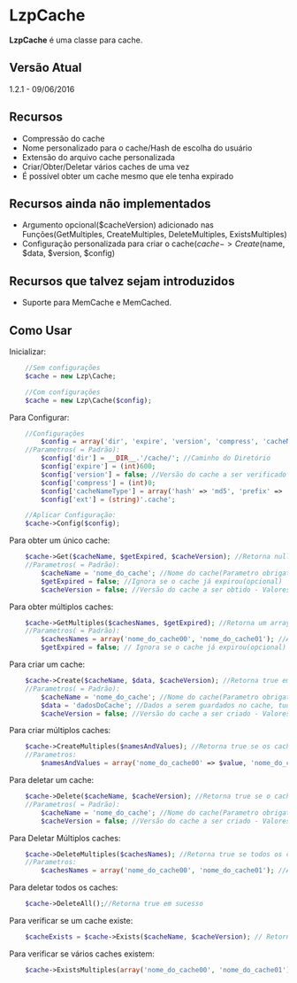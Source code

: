 # LzpCache
**LzpCache** é uma classe para cache.

## Versão Atual
1.2.1 - 09/06/2016


## Recursos
- Compressão do cache
- Nome personalizado para o cache/Hash de escolha do usuário
- Extensão do arquivo cache personalizada
- Criar/Obter/Deletar vários caches de uma vez
- É possível obter um cache mesmo que ele tenha expirado


## Recursos ainda não implementados
- Argumento opcional($cacheVersion) adicionado nas Funções(GetMultiples, CreateMultiples, DeleteMultiples, ExistsMultiples)
- Configuração personalizada para criar o cache($cache->Create($name, $data, $version, $config)


## Recursos que talvez sejam introduzidos
- Suporte para MemCache e MemCached.


##  Como Usar
Inicializar:
```php
	//Sem configurações
	$cache = new Lzp\Cache;

	//Com configurações
	$cache = new Lzp\Cache($config);
```

Para Configurar:
```php
	//Configurações
		$config = array('dir', 'expire', 'version', 'compress', 'cacheNameType', 'ext');
	//Parametros( = Padrão):
		$config['dir'] = __DIR__.'/cache/'; //Caminho do Diretório
		$config['expire'] = (int)600;
		$config['version'] = false; //Versão do cache a ser verificado - Valores Aceitos(float, string, int) - (opcional)
		$config['compress'] = (int)0;
		$config['cacheNameType'] = array('hash' => 'md5', 'prefix' => '%name%_'); //Use %name% para colocar o nome do cache no prefixo
		$config['ext'] = (string)'.cache';

	//Aplicar Configuração:
 	$cache->Config($config);
```

Para obter um único cache:
```php
	$cache->Get($cacheName, $getExpired, $cacheVersion); //Retorna null se o cache não existir
 	//Parametros( = Padrão):
 		$cacheName = 'nome_do_cache'; //Nome do cache(Parametro obrigatório)
 		$getExpired = false; //Ignora se o cache já expirou(opcional)
 		$cacheVersion = false; //Versão do cache a ser obtido - Valores Aceitos float, string e int(opcional)
```

Para obter múltiplos caches:
```php
 	$cache->GetMultiples($cachesNames, $getExpired); //Retorna um array($nomeDoCache=>$valor)
 	//Parametros( = Padrão):
 		$cachesNames = array('nome_do_cache00', 'nome_do_cache01'); //Array contendo o Nome de cada cache(Parametro obrigatório)
 		$getExpired = false; // Ignora se o cache já expirou(opcional)
```

Para criar um cache:
```php
 	$cache->Create($cacheName, $data, $cacheVersion); //Retorna true em caso de sucesso
 	//Parametros( = Padrão):
 		$cacheName = 'nome_do_cache'; //Nome do cache(Parametro obrigatório)
 		$data = 'dadosDoCache'; //Dados a serem guardados no cache, tudo é aceito(Parametro obrigatório)
 		$cacheVersion = false; //Versão do cache a ser criado - Valores Aceitos(float, string, int) - (opcional)
```

Para criar múltiplos caches:
```php
 	$cache->CreateMultiples($namesAndValues); //Retorna true se os caches forem criados
 	//Parametros:
		$namesAndValues = array('nome_do_cache00' => $value, 'nome_do_cache01' => $value); //Array contendo os Nomes e os valores dos caches a serem criados(Parametro obrigatório)
```

Para deletar um cache:
```php
 	$cache->Delete($cacheName, $cacheVersion); //Retorna true se o cache for excluido
 	//Parametros( = Padrão):
 		$cacheName = 'nome_do_cache'; //Nome do cache(Parametro obrigatório)
 		$cacheVersion = false; //Versão do cache a ser criado - Valores Aceitos(float, string, int) - (opcional)
```

Para Deletar Múltiplos caches:
```php
 	$cache->DeleteMultiples($cachesNames); //Retorna true se todos os caches forem excluidos
 	//Parametros:
 		$cachesNames = array('nome_do_cache00', 'nome_do_cache01'); //Array contendo o Nome de cada cache(Parametro obrigatório)
```

Para deletar todos os caches:
```php
	$cache->DeleteAll();//Retorna true em sucesso 
```

Para verificar se um cache existe:
```php
 	$cacheExists = $cache->Exists($cacheName, $cacheVersion); // Retorna false se o cache não existir
```

Para verificar se vários caches existem:
```php
	$cache->ExistsMultiples(array('nome_do_cache00', 'nome_do_cache01')); // Retorna um array($nomecache=>$exists) caso esse cache não exista $exists recebe false
```